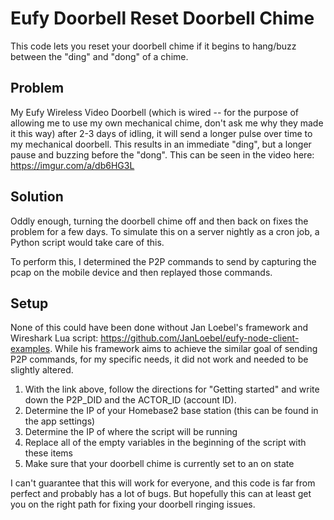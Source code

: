 # Eufy Doorbell Reset Doorbell Chime
This code lets you reset your doorbell chime if it begins to hang/buzz between the "ding" and "dong" of a chime.

## Problem
My Eufy Wireless Video Doorbell (which is wired -- for the purpose of allowing me to use my own mechanical chime, don't ask me why they made it this way) after 2-3 days of idling, it will send a longer pulse over time to my mechanical doorbell. This results in an immediate "ding", but a longer pause and buzzing before the "dong". This can be seen in the video here: https://imgur.com/a/db6HG3L

## Solution
Oddly enough, turning the doorbell chime off and then back on fixes the problem for a few days. To simulate this on a server nightly as a cron job, a Python script would take care of this.

To perform this, I determined the P2P commands to send by capturing the pcap on the mobile device and then replayed those commands.

## Setup

None of this could have been done without Jan Loebel's framework and Wireshark Lua script: https://github.com/JanLoebel/eufy-node-client-examples. While his framework aims to achieve the similar goal of sending P2P commands, for my specific needs, it did not work and needed to be slightly altered.

1. With the link above, follow the directions for "Getting started" and write down the P2P_DID and the ACTOR_ID (account ID).
2. Determine the IP of your Homebase2 base station (this can be found in the app settings)
3. Determine the IP of where the script will be running
4. Replace all of the empty variables in the beginning of the script with these items
5. Make sure that your doorbell chime is currently set to an on state

I can't guarantee that this will work for everyone, and this code is far from perfect and probably has a lot of bugs. But hopefully this can at least get you on the right path for fixing your doorbell ringing issues.
